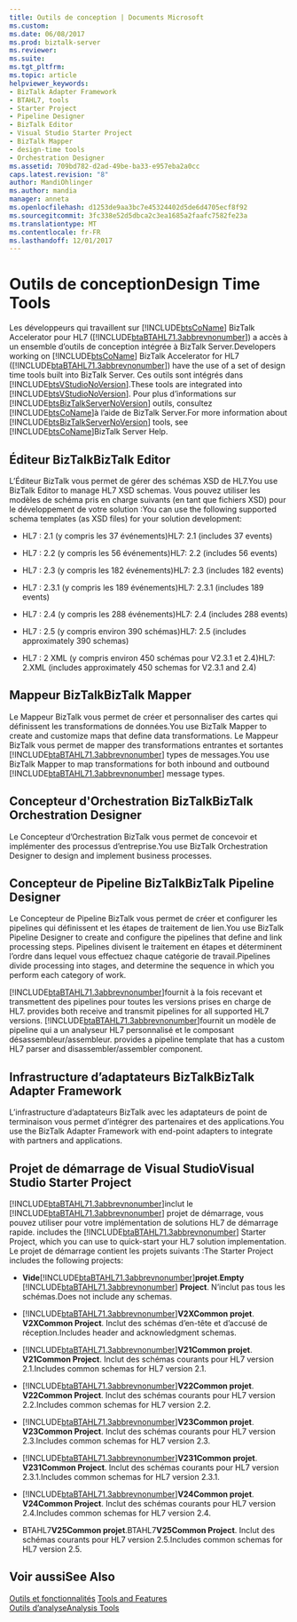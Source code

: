 ```yaml
---
title: Outils de conception | Documents Microsoft
ms.custom: 
ms.date: 06/08/2017
ms.prod: biztalk-server
ms.reviewer: 
ms.suite: 
ms.tgt_pltfrm: 
ms.topic: article
helpviewer_keywords:
- BizTalk Adapter Framework
- BTAHL7, tools
- Starter Project
- Pipeline Designer
- BizTalk Editor
- Visual Studio Starter Project
- BizTalk Mapper
- design-time tools
- Orchestration Designer
ms.assetid: 709bd782-d2ad-49be-ba33-e957eba2a0cc
caps.latest.revision: "8"
author: MandiOhlinger
ms.author: mandia
manager: anneta
ms.openlocfilehash: d1253de9aa3bc7e45324402d5de6d4705ecf8f92
ms.sourcegitcommit: 3fc338e52d5dbca2c3ea1685a2faafc7582fe23a
ms.translationtype: MT
ms.contentlocale: fr-FR
ms.lasthandoff: 12/01/2017
---
```

# <a name="design-time-tools"></a><span data-ttu-id="8aa6c-102">Outils de conception</span><span class="sxs-lookup"><span data-stu-id="8aa6c-102">Design Time Tools</span></span>
<span data-ttu-id="8aa6c-103">Les développeurs qui travaillent sur [!INCLUDE[btsCoName](../../includes/btsconame-md.md)] BizTalk Accelerator pour HL7 ([!INCLUDE[btaBTAHL71.3abbrevnonumber](../../includes/btabtahl71-3abbrevnonumber-md.md)]) a accès à un ensemble d’outils de conception intégrée à BizTalk Server.</span><span class="sxs-lookup"><span data-stu-id="8aa6c-103">Developers working on [!INCLUDE[btsCoName](../../includes/btsconame-md.md)] BizTalk Accelerator for HL7 ([!INCLUDE[btaBTAHL71.3abbrevnonumber](../../includes/btabtahl71-3abbrevnonumber-md.md)]) have the use of a set of design time tools built into BizTalk Server.</span></span> <span data-ttu-id="8aa6c-104">Ces outils sont intégrés dans [!INCLUDE[btsVStudioNoVersion](../../includes/btsvstudionoversion-md.md)].</span><span class="sxs-lookup"><span data-stu-id="8aa6c-104">These tools are integrated into [!INCLUDE[btsVStudioNoVersion](../../includes/btsvstudionoversion-md.md)].</span></span> <span data-ttu-id="8aa6c-105">Pour plus d’informations sur [!INCLUDE[btsBizTalkServerNoVersion](../../includes/btsbiztalkservernoversion-md.md)] outils, consultez [!INCLUDE[btsCoName](../../includes/btsconame-md.md)]à l’aide de BizTalk Server.</span><span class="sxs-lookup"><span data-stu-id="8aa6c-105">For more information about [!INCLUDE[btsBizTalkServerNoVersion](../../includes/btsbiztalkservernoversion-md.md)] tools, see [!INCLUDE[btsCoName](../../includes/btsconame-md.md)]BizTalk Server Help.</span></span>  
  
## <a name="biztalk-editor"></a><span data-ttu-id="8aa6c-106">Éditeur BizTalk</span><span class="sxs-lookup"><span data-stu-id="8aa6c-106">BizTalk Editor</span></span>  
 <span data-ttu-id="8aa6c-107">L’Éditeur BizTalk vous permet de gérer des schémas XSD de HL7.</span><span class="sxs-lookup"><span data-stu-id="8aa6c-107">You use BizTalk Editor to manage HL7 XSD schemas.</span></span> <span data-ttu-id="8aa6c-108">Vous pouvez utiliser les modèles de schéma pris en charge suivants (en tant que fichiers XSD) pour le développement de votre solution :</span><span class="sxs-lookup"><span data-stu-id="8aa6c-108">You can use the following supported schema templates (as XSD files) for your solution development:</span></span>  
  
-   <span data-ttu-id="8aa6c-109">HL7 : 2.1 (y compris les 37 événements)</span><span class="sxs-lookup"><span data-stu-id="8aa6c-109">HL7: 2.1 (includes 37 events)</span></span>  
  
-   <span data-ttu-id="8aa6c-110">HL7 : 2.2 (y compris les 56 événements)</span><span class="sxs-lookup"><span data-stu-id="8aa6c-110">HL7: 2.2 (includes 56 events)</span></span>  
  
-   <span data-ttu-id="8aa6c-111">HL7 : 2.3 (y compris les 182 événements)</span><span class="sxs-lookup"><span data-stu-id="8aa6c-111">HL7: 2.3 (includes 182 events)</span></span>  
  
-   <span data-ttu-id="8aa6c-112">HL7 : 2.3.1 (y compris les 189 événements)</span><span class="sxs-lookup"><span data-stu-id="8aa6c-112">HL7: 2.3.1 (includes 189 events)</span></span>  
  
-   <span data-ttu-id="8aa6c-113">HL7 : 2.4 (y compris les 288 événements)</span><span class="sxs-lookup"><span data-stu-id="8aa6c-113">HL7: 2.4 (includes 288 events)</span></span>  
  
-   <span data-ttu-id="8aa6c-114">HL7 : 2.5 (y compris environ 390 schémas)</span><span class="sxs-lookup"><span data-stu-id="8aa6c-114">HL7: 2.5 (includes approximately 390 schemas)</span></span>  
  
-   <span data-ttu-id="8aa6c-115">HL7 : 2 XML (y compris environ 450 schémas pour V2.3.1 et 2.4)</span><span class="sxs-lookup"><span data-stu-id="8aa6c-115">HL7: 2.XML (includes approximately 450 schemas for V2.3.1 and 2.4)</span></span>  
  
## <a name="biztalk-mapper"></a><span data-ttu-id="8aa6c-116">Mappeur BizTalk</span><span class="sxs-lookup"><span data-stu-id="8aa6c-116">BizTalk Mapper</span></span>  
 <span data-ttu-id="8aa6c-117">Le Mappeur BizTalk vous permet de créer et personnaliser des cartes qui définissent les transformations de données.</span><span class="sxs-lookup"><span data-stu-id="8aa6c-117">You use BizTalk Mapper to create and customize maps that define data transformations.</span></span> <span data-ttu-id="8aa6c-118">Le Mappeur BizTalk vous permet de mapper des transformations entrantes et sortantes [!INCLUDE[btaBTAHL71.3abbrevnonumber](../../includes/btabtahl71-3abbrevnonumber-md.md)] types de messages.</span><span class="sxs-lookup"><span data-stu-id="8aa6c-118">You use BizTalk Mapper to map transformations for both inbound and outbound [!INCLUDE[btaBTAHL71.3abbrevnonumber](../../includes/btabtahl71-3abbrevnonumber-md.md)] message types.</span></span>  
  
## <a name="biztalk-orchestration-designer"></a><span data-ttu-id="8aa6c-119">Concepteur d'Orchestration BizTalk</span><span class="sxs-lookup"><span data-stu-id="8aa6c-119">BizTalk Orchestration Designer</span></span>  
 <span data-ttu-id="8aa6c-120">Le Concepteur d’Orchestration BizTalk vous permet de concevoir et implémenter des processus d’entreprise.</span><span class="sxs-lookup"><span data-stu-id="8aa6c-120">You use BizTalk Orchestration Designer to design and implement business processes.</span></span>  
  
## <a name="biztalk-pipeline-designer"></a><span data-ttu-id="8aa6c-121">Concepteur de Pipeline BizTalk</span><span class="sxs-lookup"><span data-stu-id="8aa6c-121">BizTalk Pipeline Designer</span></span>  
 <span data-ttu-id="8aa6c-122">Le Concepteur de Pipeline BizTalk vous permet de créer et configurer les pipelines qui définissent et les étapes de traitement de lien.</span><span class="sxs-lookup"><span data-stu-id="8aa6c-122">You use BizTalk Pipeline Designer to create and configure the pipelines that define and link processing steps.</span></span> <span data-ttu-id="8aa6c-123">Pipelines divisent le traitement en étapes et déterminent l’ordre dans lequel vous effectuez chaque catégorie de travail.</span><span class="sxs-lookup"><span data-stu-id="8aa6c-123">Pipelines divide processing into stages, and determine the sequence in which you perform each category of work.</span></span>  
  
 [!INCLUDE[btaBTAHL71.3abbrevnonumber](../../includes/btabtahl71-3abbrevnonumber-md.md)]<span data-ttu-id="8aa6c-124">fournit à la fois recevant et transmettent des pipelines pour toutes les versions prises en charge de HL7.</span><span class="sxs-lookup"><span data-stu-id="8aa6c-124"> provides both receive and transmit pipelines for all supported HL7 versions.</span></span> [!INCLUDE[btaBTAHL71.3abbrevnonumber](../../includes/btabtahl71-3abbrevnonumber-md.md)]<span data-ttu-id="8aa6c-125">fournit un modèle de pipeline qui a un analyseur HL7 personnalisé et le composant désassembleur/assembleur.</span><span class="sxs-lookup"><span data-stu-id="8aa6c-125"> provides a pipeline template that has a custom HL7 parser and disassembler/assembler component.</span></span>  
  
## <a name="biztalk-adapter-framework"></a><span data-ttu-id="8aa6c-126">Infrastructure d’adaptateurs BizTalk</span><span class="sxs-lookup"><span data-stu-id="8aa6c-126">BizTalk Adapter Framework</span></span>  
 <span data-ttu-id="8aa6c-127">L’infrastructure d’adaptateurs BizTalk avec les adaptateurs de point de terminaison vous permet d’intégrer des partenaires et des applications.</span><span class="sxs-lookup"><span data-stu-id="8aa6c-127">You use the BizTalk Adapter Framework with end-point adapters to integrate with partners and applications.</span></span>  
  
## <a name="visual-studio-starter-project"></a><span data-ttu-id="8aa6c-128">Projet de démarrage de Visual Studio</span><span class="sxs-lookup"><span data-stu-id="8aa6c-128">Visual Studio Starter Project</span></span>  
 [!INCLUDE[btaBTAHL71.3abbrevnonumber](../../includes/btabtahl71-3abbrevnonumber-md.md)]<span data-ttu-id="8aa6c-129">inclut le [!INCLUDE[btaBTAHL71.3abbrevnonumber](../../includes/btabtahl71-3abbrevnonumber-md.md)] projet de démarrage, vous pouvez utiliser pour votre implémentation de solutions HL7 de démarrage rapide.</span><span class="sxs-lookup"><span data-stu-id="8aa6c-129"> includes the [!INCLUDE[btaBTAHL71.3abbrevnonumber](../../includes/btabtahl71-3abbrevnonumber-md.md)] Starter Project, which you can use to quick-start your HL7 solution implementation.</span></span> <span data-ttu-id="8aa6c-130">Le projet de démarrage contient les projets suivants :</span><span class="sxs-lookup"><span data-stu-id="8aa6c-130">The Starter Project includes the following projects:</span></span>  
  
-   <span data-ttu-id="8aa6c-131">**Vide**[!INCLUDE[btaBTAHL71.3abbrevnonumber](../../includes/btabtahl71-3abbrevnonumber-md.md)]**projet**.</span><span class="sxs-lookup"><span data-stu-id="8aa6c-131">**Empty**  [!INCLUDE[btaBTAHL71.3abbrevnonumber](../../includes/btabtahl71-3abbrevnonumber-md.md)]  **Project**.</span></span> <span data-ttu-id="8aa6c-132">N’inclut pas tous les schémas.</span><span class="sxs-lookup"><span data-stu-id="8aa6c-132">Does not include any schemas.</span></span>  
  
-   [!INCLUDE[btaBTAHL71.3abbrevnonumber](../../includes/btabtahl71-3abbrevnonumber-md.md)]<span data-ttu-id="8aa6c-133">**V2XCommon projet**.</span><span class="sxs-lookup"><span data-stu-id="8aa6c-133"> **V2XCommon Project**.</span></span> <span data-ttu-id="8aa6c-134">Inclut des schémas d’en-tête et d’accusé de réception.</span><span class="sxs-lookup"><span data-stu-id="8aa6c-134">Includes header and acknowledgment schemas.</span></span>  
  
-   [!INCLUDE[btaBTAHL71.3abbrevnonumber](../../includes/btabtahl71-3abbrevnonumber-md.md)]<span data-ttu-id="8aa6c-135">**V21Common projet**.</span><span class="sxs-lookup"><span data-stu-id="8aa6c-135"> **V21Common Project**.</span></span> <span data-ttu-id="8aa6c-136">Inclut des schémas courants pour HL7 version 2.1.</span><span class="sxs-lookup"><span data-stu-id="8aa6c-136">Includes common schemas for HL7 version 2.1.</span></span>  
  
-   [!INCLUDE[btaBTAHL71.3abbrevnonumber](../../includes/btabtahl71-3abbrevnonumber-md.md)]<span data-ttu-id="8aa6c-137">**V22Common projet**.</span><span class="sxs-lookup"><span data-stu-id="8aa6c-137"> **V22Common Project**.</span></span> <span data-ttu-id="8aa6c-138">Inclut des schémas courants pour HL7 version 2.2.</span><span class="sxs-lookup"><span data-stu-id="8aa6c-138">Includes common schemas for HL7 version 2.2.</span></span>  
  
-   [!INCLUDE[btaBTAHL71.3abbrevnonumber](../../includes/btabtahl71-3abbrevnonumber-md.md)]<span data-ttu-id="8aa6c-139">**V23Common projet**.</span><span class="sxs-lookup"><span data-stu-id="8aa6c-139"> **V23Common Project**.</span></span> <span data-ttu-id="8aa6c-140">Inclut des schémas courants pour HL7 version 2.3.</span><span class="sxs-lookup"><span data-stu-id="8aa6c-140">Includes common schemas for HL7 version 2.3.</span></span>  
  
-   [!INCLUDE[btaBTAHL71.3abbrevnonumber](../../includes/btabtahl71-3abbrevnonumber-md.md)]<span data-ttu-id="8aa6c-141">**V231Common projet**.</span><span class="sxs-lookup"><span data-stu-id="8aa6c-141"> **V231Common Project**.</span></span> <span data-ttu-id="8aa6c-142">Inclut des schémas courants pour HL7 version 2.3.1.</span><span class="sxs-lookup"><span data-stu-id="8aa6c-142">Includes common schemas for HL7 version 2.3.1.</span></span>  
  
-   [!INCLUDE[btaBTAHL71.3abbrevnonumber](../../includes/btabtahl71-3abbrevnonumber-md.md)]<span data-ttu-id="8aa6c-143">**V24Common projet**.</span><span class="sxs-lookup"><span data-stu-id="8aa6c-143"> **V24Common Project**.</span></span> <span data-ttu-id="8aa6c-144">Inclut des schémas courants pour HL7 version 2.4.</span><span class="sxs-lookup"><span data-stu-id="8aa6c-144">Includes common schemas for HL7 version 2.4.</span></span>  
  
-   <span data-ttu-id="8aa6c-145">BTAHL7**V25Common projet**.</span><span class="sxs-lookup"><span data-stu-id="8aa6c-145">BTAHL7**V25Common Project**.</span></span> <span data-ttu-id="8aa6c-146">Inclut des schémas courants pour HL7 version 2.5.</span><span class="sxs-lookup"><span data-stu-id="8aa6c-146">Includes common schemas for HL7 version 2.5.</span></span>  
  
## <a name="see-also"></a><span data-ttu-id="8aa6c-147">Voir aussi</span><span class="sxs-lookup"><span data-stu-id="8aa6c-147">See Also</span></span>  
 <span data-ttu-id="8aa6c-148">[Outils et fonctionnalités](../../adapters-and-accelerators/accelerator-hl7/tools-and-features.md) </span><span class="sxs-lookup"><span data-stu-id="8aa6c-148">[Tools and Features](../../adapters-and-accelerators/accelerator-hl7/tools-and-features.md) </span></span>  
 [<span data-ttu-id="8aa6c-149">Outils d’analyse</span><span class="sxs-lookup"><span data-stu-id="8aa6c-149">Analysis Tools</span></span>](../../adapters-and-accelerators/accelerator-hl7/analysis-tools2.md)
